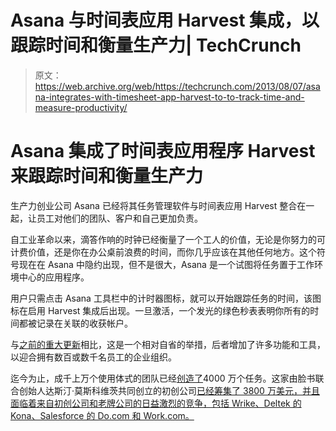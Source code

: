 # Asana 与时间表应用 Harvest 集成，以跟踪时间和衡量生产力| TechCrunch

> 原文：<https://web.archive.org/web/https://techcrunch.com/2013/08/07/asana-integrates-with-timesheet-app-harvest-to-to-track-time-and-measure-productivity/>

# Asana 集成了时间表应用程序 Harvest 来跟踪时间和衡量生产力

生产力创业公司 Asana 已经将其任务管理软件与时间表应用 Harvest 整合在一起，让员工对他们的团队、客户和自己更加负责。

自工业革命以来，滴答作响的时钟已经衡量了一个工人的价值，无论是你努力的可计费价值，还是你在办公桌前浪费的时间，而你几乎应该在其他任何地方。这个符号现在在 Asana 中隐约出现，但不是很大，Asana 是一个试图将任务置于工作环境中心的应用程序。

用户只需点击 Asana 工具栏中的计时器图标，就可以开始跟踪任务的时间，该图标在启用 Harvest 集成后出现。一旦激活，一个发光的绿色秒表表明你所有的时间都被记录在关联的收获帐户。

与[之前的重大更新](https://web.archive.org/web/20230406162014/https://techcrunch.com/2013/05/01/simple-task-management-asana-debuts-organizations-to-help-enterprises-streamline-productivity/)相比，这是一个相对自省的举措，后者增加了许多功能和工具，以迎合拥有数百或数千名员工的企业组织。

迄今为止，成千上万个使用体式的团队已经[创造了](https://web.archive.org/web/20230406162014/https://techcrunch.com/2013/02/28/asana-brings-simple-task-management-and-productivity-app-to-android/)4000 万个任务。这家由脸书联合创始人达斯汀·莫斯科维茨共同创立的初创公司[已经筹集了 3800 万美元，并且面临着来自初创公司和老牌公司的日益激烈的竞争，包括 Wrike、Deltek 的 Kona、Salesforce 的 Do.com 和 Work.com。](https://web.archive.org/web/20230406162014/https://techcrunch.com/2011/11/02/facebook-cofounders-productivity-startup-asana-launches-to-the-public/)